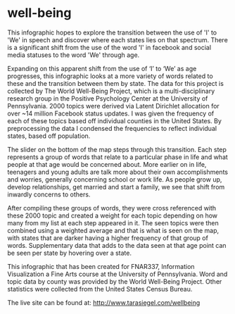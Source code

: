 well-being
==========

This infographic hopes to explore the transition between the use of 'I' to 'We' in speech and discover where each states lies on that spectrum. There is a significant shift from the use of the word 'I' in facebook and social media statuses to the word 'We' through age.

Expanding on this apparent shift from the use of ‘I’ to ‘We’ as age progresses, this infographic looks at a more variety of words related to these and the transition between them by state. The data for this project is collected by The World Well-Being Project, which is a multi-disciplinary research group in the Positive Psychology Center at the University of Pennsylvania. 2000 topics were derived via Latent Dirichlet allocation for over ~14 million Facebook status updates. I was given the frequency of each of these topics based off individual counties in the United States. By preprocessing the data I condensed the frequencies to reflect individual states, based off population.

The slider on the bottom of the map steps through this transition. Each step represents a group of words that relate to a particular phase in life and what people at that age would be concerned about. More earlier on in life, teenagers and young adults are talk more about their own accomplishments and worries, generally concerning school or work life. As people grow up, develop relationships, get married and start a family, we see that shift from inwardly concerns to others.

After compiling these groups of words, they were cross referenced with these 2000 topic and created a weight for each topic depending on how many from my list at each step appeared in it. The seen topics were then combined using a weighted average and that is what is seen on the map, with states that are darker having a higher frequency of that group of words. Supplementary data that adds to the data seen at that age point can be seen per state by hovering over a state.

This infographic that has been created for FNAR337, Information Visualization a Fine Arts course at the University of Pennsylvania. Word and topic data by county was provided by the World Well-Being Project. Other statistics were collected from the United States Census Bureau.

The live site can be found at: http://www.tarasiegel.com/wellbeing
